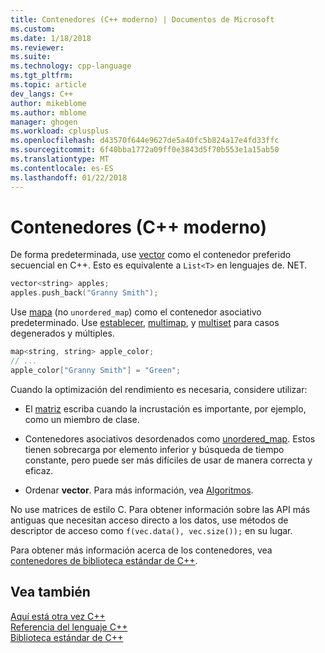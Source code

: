```yaml
---
title: Contenedores (C++ moderno) | Documentos de Microsoft
ms.custom: 
ms.date: 1/18/2018
ms.reviewer: 
ms.suite: 
ms.technology: cpp-language
ms.tgt_pltfrm: 
ms.topic: article
dev_langs: C++
author: mikeblome
ms.author: mblome
manager: ghogen
ms.workload: cplusplus
ms.openlocfilehash: d43570f644e9627de5a40fc5b824a17e4fd33ffc
ms.sourcegitcommit: 6f40bba1772a09ff0e3843d5f70b553e1a15ab50
ms.translationtype: MT
ms.contentlocale: es-ES
ms.lasthandoff: 01/22/2018
---
```

# <a name="containers-modern-c"></a>Contenedores (C++ moderno)

De forma predeterminada, use [vector](../standard-library/vector-class.md) como el contenedor preferido secuencial en C++. Esto es equivalente a `List<T>` en lenguajes de. NET.

```cpp
vector<string> apples;
apples.push_back("Granny Smith");
```

Use [mapa](../standard-library/map-class.md) (no `unordered_map`) como el contenedor asociativo predeterminado. Use [establecer](../standard-library/set-class.md), [multimap](../standard-library/multimap-class.md), y [multiset](../standard-library/multiset-class.md) para casos degenerados y múltiples.

```cpp
map<string, string> apple_color;
// ...
apple_color["Granny Smith"] = "Green";
```

Cuando la optimización del rendimiento es necesaria, considere utilizar:

- El [matriz](../standard-library/array-class-stl.md) escriba cuando la incrustación es importante, por ejemplo, como un miembro de clase.

- Contenedores asociativos desordenados como [unordered_map](../standard-library/unordered-map-class.md). Estos tienen sobrecarga por elemento inferior y búsqueda de tiempo constante, pero puede ser más difíciles de usar de manera correcta y eficaz.

- Ordenar **vector**. Para más información, vea [Algoritmos](../cpp/algorithms-modern-cpp.md).

No use matrices de estilo C. Para obtener información sobre las API más antiguas que necesitan acceso directo a los datos, use métodos de descriptor de acceso como `f(vec.data(), vec.size());` en su lugar.

Para obtener más información acerca de los contenedores, vea [contenedores de biblioteca estándar de C++](../standard-library/stl-containers.md).

## <a name="see-also"></a>Vea también

[Aquí está otra vez C++](../cpp/welcome-back-to-cpp-modern-cpp.md)  
[Referencia del lenguaje C++](../cpp/cpp-language-reference.md)  
[Biblioteca estándar de C++](../standard-library/cpp-standard-library-reference.md)  
